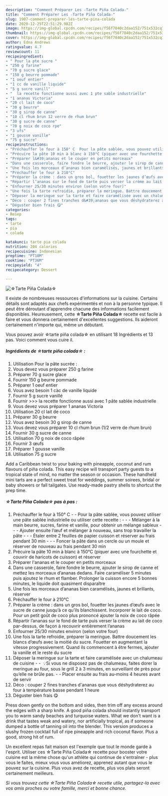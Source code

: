 ```yaml
---
description: "Comment Préparer Les ☆Tarte Piña Colada☆"
title: "Comment Préparer Les ☆Tarte Piña Colada☆"
slug: 1907-comment-preparer-les-tarte-pina-colada
date: 2020-12-25T22:51:29.982Z
image: https://img-global.cpcdn.com/recipes/f56f7840c2daa152/751x532cq70/☆tarte-pina-colada☆-photo-principale-de-la-recette.jpg
thumbnail: https://img-global.cpcdn.com/recipes/f56f7840c2daa152/751x532cq70/☆tarte-pina-colada☆-photo-principale-de-la-recette.jpg
cover: https://img-global.cpcdn.com/recipes/f56f7840c2daa152/751x532cq70/☆tarte-pina-colada☆-photo-principale-de-la-recette.jpg
author: Edna Andrews
ratingvalue: 4.7
reviewcount: 11
recipeingredient:
- " Pour la pte sucre "
- "250 g farine"
- "70 g sucre glace"
- "150 g beurre pommade"
- "1 oeuf entier"
- "1 cc de vanille liquide"
- "5 g sucre vanill"
- "  la recette fonctionne aussi avec 1 pte sable industrielle"
- "1 ananas Victoria"
- "20 cl lait de coco"
- "30 g beurre"
- "30 g sirop de canne"
- "10 cl rhum brun 12 verre de rhum brun"
- "30 g sucre de canne"
- "70 g noix de coco rpe"
- "3 ufs"
- "1 gousse vanille"
- "75 g sucre"
recipeinstructions:
- "Préchauffer le four à 150° C  Pour la pâte sablée, vous pouvez utiliser une pâte sablée industrielle ou utiliser cette recette :   - Mélanger à la main beurre, sucres, farine et vanille, pour obtenir un mélange sableux  - Ajouter ensuite l’œuf et mélanger à nouveau, sans trop travailler la pâte  - Étaler entre 2 feuilles de papier cuisson et réserver au frais pendant 30 min  - Foncer la pâte dans un cercle ou un moule et réserver de nouveau au frais pendant 30 min"
- "Précuire la pâte 10 min à blanc à 150°C (piquer avec une fourchette et couvrir de haricots de cuisson) et réserver"
- "Préparer l&#39;ananas et le couper en petits morceaux"
- "Dans une casserole, faire fondre le beurre, ajouter le sirop de canne et mettez les morceaux d’ananas dedans. Faire caraméliser 5 minutes puis ajoutez le rhum et flamber. Prolonger la cuisson encore 5 bonnes minutes, le liquide doit quasiment disparaître"
- "Une fois les morceaux d’ananas bien caramélisés, jaunes et brillants, réserver"
- "Préchauffer le four à 210°C"
- "Préparer la crème : dans un gros bol, fouetter les jaunes d’œufs avec le sucre de canne jusqu’à ce qu’ils blanchissent. Incorporer le lait de coco. Pour un petit goût de coco plus prononcé ajouter la noix de coco râpée"
- "Répartir l’ananas sur le fond de tarte puis verser la crème au lait de coco par-dessus, de façon à recouvrir entièrement l’ananas"
- "Enfourner 25/30 minutes environ (selon votre four)"
- "Une fois la tarte refroidie, préparer la meringue. Battre doucement les blancs d’œufs avec la moitié du sucre. Fouetter en augmentant la vitesse progressivement. Quand ils commencent à être fermes, ajouter la vanille et le reste du sucre"
- "Déposer la meringue sur la tarte et faire caramélisée avec un chalumeau de cuisine   💡Si vous ne disposez pas de chalumeau, faites dorer la meringue au four, sous le grill 2 à 3 minutes, en surveillant de près pour qu’elle ne brûle pas.  Placer ensuite au frais au-moins 4 heures avant de servir"
- "Déco : couper 2 fines tranches d&#39;ananas que vous déshydraterez au four à température basse pendant 1 heure"
- "Déguster bien frais 😋"
categories:
- Resep
tags:
- tarte
- pia
- colada

katakunci: tarte pia colada 
nutrition: 204 calories
recipecuisine: Indonesian
preptime: "PT10M"
cooktime: "PT36M"
recipeyield: "4"
recipecategory: Dessert

---
```



![☆Tarte Piña Colada☆](https://img-global.cpcdn.com/recipes/f56f7840c2daa152/751x532cq70/☆tarte-pina-colada☆-photo-principale-de-la-recette.jpg)

Il existe de nombreuses ressources d'informations sur la cuisine. Certains détails sont adaptés aux chefs expérimentés et non à la personne typique. Il peut être déroutant d'apprendre chacune des informations facilement disponibles. Heureusement, cette <strong> ☆Tarte Piña Colada☆ </strong> recette est facile à faire et vous donnera certainement d'excellentes suggestions. Ils aideront certainement n'importe qui, même un débutant.

<!--inarticleads1-->

Vous pouvez avoir ☆tarte piña colada☆ en utilisant 18 Ingrédients et 13 pas. Voici comment vous cuire il.

##### Ingrédients de ☆tarte piña colada☆ :

1. Utilisation  Pour la pâte sucrée :
1. Vous devez vous préparer 250 g farine
1. Préparer 70 g sucre glace
1. Fournir 150 g beurre pommade
1. Préparer 1 oeuf entier
1. Vous avez besoin 1 càc de vanille liquide
1. Fournir 5 g sucre vanillé
1. Fournir  &gt;&gt;&gt; la recette fonctionne aussi avec 1 pâte sablée industrielle
1. Vous devez vous préparer 1 ananas Victoria
1. Utilisation 20 cl lait de coco
1. Préparer 30 g beurre
1. Vous avez besoin 30 g sirop de canne
1. Vous devez vous préparer 10 cl rhum brun (1/2 verre de rhum brun)
1. Fournir 30 g sucre de canne
1. Utilisation 70 g noix de coco râpée
1. Fournir 3 œufs
1. Préparer 1 gousse vanille
1. Utilisation 75 g sucre


Add a Caribbean twist to your baking with pineapple, coconut and rum flavours of piña colada. This easy recipe will transport party guests to a tropical state of mind, no matter the season or occasion. These handheld mini tarts are a perfect sweet treat for weddings, summer soirees, bridal or baby showers or fall tailgates. Use ready-made pastry shells to shortcut the prep time. 

<!--inarticleads2-->

##### ☆Tarte Piña Colada☆ pas à pas :

1. Préchauffer le four à 150° C -  - Pour la pâte sablée, vous pouvez utiliser une pâte sablée industrielle ou utiliser cette recette :  -  - - Mélanger à la main beurre, sucres, farine et vanille, pour obtenir un mélange sableux -  - - Ajouter ensuite l’œuf et mélanger à nouveau, sans trop travailler la pâte -  - - Étaler entre 2 feuilles de papier cuisson et réserver au frais pendant 30 min -  - - Foncer la pâte dans un cercle ou un moule et réserver de nouveau au frais pendant 30 min
1. Précuire la pâte 10 min à blanc à 150°C (piquer avec une fourchette et couvrir de haricots de cuisson) et réserver
1. Préparer l&#39;ananas et le couper en petits morceaux
1. Dans une casserole, faire fondre le beurre, ajouter le sirop de canne et mettez les morceaux d’ananas dedans. Faire caraméliser 5 minutes puis ajoutez le rhum et flamber. Prolonger la cuisson encore 5 bonnes minutes, le liquide doit quasiment disparaître
1. Une fois les morceaux d’ananas bien caramélisés, jaunes et brillants, réserver
1. Préchauffer le four à 210°C
1. Préparer la crème : dans un gros bol, fouetter les jaunes d’œufs avec le sucre de canne jusqu’à ce qu’ils blanchissent. Incorporer le lait de coco. Pour un petit goût de coco plus prononcé ajouter la noix de coco râpée
1. Répartir l’ananas sur le fond de tarte puis verser la crème au lait de coco par-dessus, de façon à recouvrir entièrement l’ananas
1. Enfourner 25/30 minutes environ (selon votre four)
1. Une fois la tarte refroidie, préparer la meringue. Battre doucement les blancs d’œufs avec la moitié du sucre. Fouetter en augmentant la vitesse progressivement. Quand ils commencent à être fermes, ajouter la vanille et le reste du sucre
1. Déposer la meringue sur la tarte et faire caramélisée avec un chalumeau de cuisine -  -  💡Si vous ne disposez pas de chalumeau, faites dorer la meringue au four, sous le grill 2 à 3 minutes, en surveillant de près pour qu’elle ne brûle pas. -  - Placer ensuite au frais au-moins 4 heures avant de servir
1. Déco : couper 2 fines tranches d&#39;ananas que vous déshydraterez au four à température basse pendant 1 heure
1. Déguster bien frais 😋


Press down gently on the bottom and sides, then trim off any excess around the edges with a sharp knife. A good piña colada should instantly transport you to warm sandy beaches and turquoise waters. What we don&#39;t want is a drink that tastes weak and watery, nor artificially tropical, as if someone dumped a bottle of tanning oil into the blender. This version produces a slushy frozen cocktail full of ripe pineapple and rich coconut flavor. Plus a good, strong hit of rum. 

<!--inarticleads1-->

<p>
Un excellent repas fait maison est l'exemple que tout le monde garde à l'esprit. Utiliser ces ☆Tarte Piña Colada☆ recette pour booster votre cuisine est la même chose qu'un athlète qui continue de s'entraîner - plus vous le faites, mieux vous vous améliorez, apprenez autant que vous le pouvez sur la cuisine. Plus vous avez de recette, plus vos plats seront certainement meilleurs.
</p>

<p>
<i>Si vous trouvez cette ☆Tarte Piña Colada☆ recette utile, partagez-la avec vos amis proches ou votre famille, merci et bonne chance.</i>
</p>
